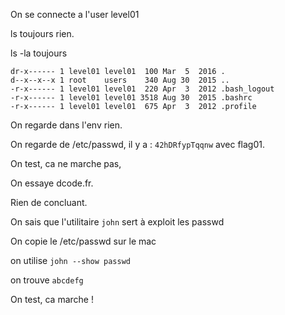 On se connecte a l'user level01

ls toujours rien.

ls -la toujours 
```
dr-x------ 1 level01 level01  100 Mar  5  2016 .
d--x--x--x 1 root    users    340 Aug 30  2015 ..
-r-x------ 1 level01 level01  220 Apr  3  2012 .bash_logout
-r-x------ 1 level01 level01 3518 Aug 30  2015 .bashrc
-r-x------ 1 level01 level01  675 Apr  3  2012 .profile
```

On regarde dans l'env rien.

On regarde de /etc/passwd, il y a : `42hDRfypTqqnw` avec flag01.

On test, ca ne marche pas,

On essaye dcode.fr.

Rien de concluant.

On sais que l'utilitaire `john` sert à exploit les passwd

On copie le /etc/passwd sur le mac

on utilise `john --show passwd`

on trouve `abcdefg`

On test, ca marche !
